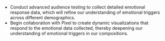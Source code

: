 - Conduct advanced audience testing to collect detailed emotional response data, which will refine our understanding of emotional triggers across different demographics.
- Begin collaboration with Pixel to create dynamic visualizations that respond to the emotional data collected, thereby deepening our understanding of emotional triggers in our compositions.